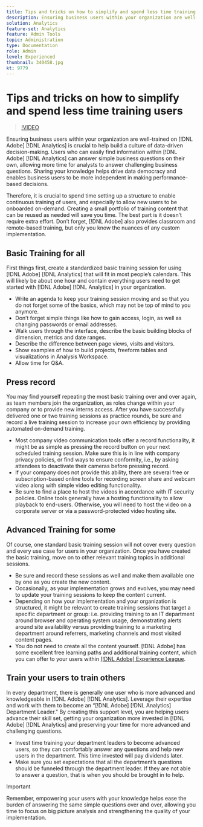 ```yaml
---
title: Tips and tricks on how to simplify and spend less time training users
description: Ensuring business users within your organization are well-trained on [!DNL Adobe] [!DNL Analytics] is crucial to help build a culture of data-driven decision-making. Users who can easily find information within [!DNL Adobe] [!DNL Analytics] can answer simple business questions on their own, allowing more time for analysts to answer challenging business questions. Sharing your knowledge helps drive data democracy and enables business users to be more independent in making performance-based decisions.
solution: Analytics
feature-set: Analytics
feature: Admin Tools
topic: Administration
type: Documentation
role: Admin
level: Experienced
thumbnail: 340458.jpg
kt: 9779
---
```

# Tips and tricks on how to simplify and spend less time training users

>[!VIDEO](https://video.tv.adobe.com/v/340458/?quality=12&learn=on)

Ensuring business users within your organization are well-trained on [!DNL Adobe] [!DNL Analytics] is crucial to help build a culture of data-driven decision-making. Users who can easily find information within [!DNL Adobe] [!DNL Analytics] can answer simple business questions on their own, allowing more time for analysts to answer challenging business questions. Sharing your knowledge helps drive data democracy and enables business users to be more independent in making performance-based decisions. 

Therefore, it is crucial to spend time setting up a structure to enable continuous training of users, and especially to allow new users to be onboarded on-demand. Creating a small portfolio of training content that can be reused as needed will save you time. The best part is it doesn’t require extra effort. Don’t forget, [!DNL Adobe] also provides classroom and remote-based training, but only you know the nuances of any custom implementation. 
 

## Basic Training for all  

First things first, create a standardized basic training session for using [!DNL Adobe] [!DNL Analytics] that will fit in most people’s calendars. This will likely be about one hour and contain everything users need to get started with [!DNL Adobe] [!DNL Analytics] in your organization. 

* Write an agenda to keep your training session moving and so that you do not forget some of the basics, which may not be top of mind to you anymore. 
* Don’t forget simple things like how to gain access, login, as well as changing passwords or email addresses. 
* Walk users through the interface, describe the basic building blocks of dimension, metrics and date ranges. 
* Describe the difference between page views, visits and visitors. 
* Show examples of how to build projects, freeform tables and visualizations in Analysis Workspace. 
* Allow time for Q&A. 

## Press record 

You may find yourself repeating the most basic training over and over again, as team members join the organization, as roles change within your company or to provide new interns access. After you have successfully delivered one or two training sessions as practice rounds, be sure and record a live training session to increase your own efficiency by providing automated on-demand training. 

* Most company video communication tools offer a record functionality, it might be as simple as pressing the record button on your next scheduled training session. Make sure this is in line with company privacy policies, or find ways to ensure conformity, i.e., by asking attendees to deactivate their cameras before pressing record. 
* If your company does not provide this ability, there are several free or subscription-based online tools for recording screen share and webcam video along with simple video editing functionality.  
* Be sure to find a place to host the videos in accordance with IT security policies. Online tools generally have a hosting functionality to allow playback to end-users. Otherwise, you will need to host the video on a corporate server or via a password-protected video hosting site. 

## Advanced Training for some 

Of course, one standard basic training session will not cover every question and every use case for users in your organization. Once you have created the basic training, move on to other relevant training topics in additional sessions. 

* Be sure and record these sessions as well and make them available one by one as you create the new content. 
* Occasionally, as your implementation grows and evolves, you may need to update your training sessions to keep the content current. 
* Depending on how your implementation and your organization is structured, it might be relevant to create training sessions that target a specific department or group: i.e. providing training to an IT department around browser and operating system usage, demonstrating alerts around site availability versus providing training to a marketing department around referrers, marketing channels and most visited content pages. 
* You do not need to create all the content yourself. [!DNL Adobe] has some excellent free learning paths and additional training content, which you can offer to your users within [[!DNL Adobe] Experience League](https://experienceleague.adobe.com/docs/analytics.html?lang=en). 

 

## Train your users to train others 

In every department, there is generally one user who is more advanced and knowledgeable in [!DNL Adobe] [!DNL Analytics]. Leverage their expertise and work with them to become an “[!DNL Adobe] [!DNL Analytics] Department Leader.” By creating this support level, you are helping users advance their skill set, getting your organization more invested in [!DNL Adobe] [!DNL Analytics] and preserving your time for more advanced and challenging questions. 

* Invest time training your department leaders to become advanced users, so they can comfortably answer any questions and help new users in the department. This time invested will pay dividends later.
* Make sure you set expectations that all the department’s questions should be funneled through the department leader. If they are not able to answer a question, that is when you should be brought in to help. 

>[!IMPORTANT]
>
>Remember, empowering your users with your knowledge helps ease the burden of answering the same simple questions over and over, allowing you time to focus on big picture analysis and strengthening the quality of your implementation.
